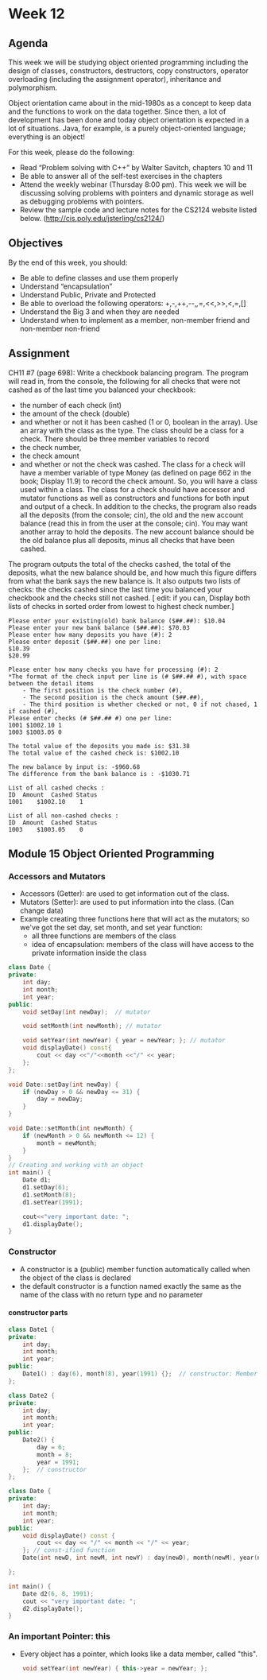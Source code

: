 # Week 12
## Agenda

This week we will be studying object oriented programming including the design of classes, constructors, destructors, copy constructors, operator overloading (including the assignment operator), inheritance and polymorphism. 

Object orientation came about in the mid-1980s as a concept to keep data and the functions to work on the data together.  Since then, a lot of development has been done and today object orientation is expected in a lot of situations.  Java, for example, is a purely object-oriented language; everything is an object!

For this week, please do the following:

- Read “Problem solving with C++” by Walter Savitch, chapters 10 and 11
- Be able to answer all of the self-test exercises in the chapters
- Attend the weekly webinar (Thursday 8:00 pm). This week we will be discussing solving problems with pointers and dynamic storage as well as debugging problems with pointers.
- Review the sample code and lecture notes for the CS2124 website listed below. (http://cis.poly.edu/jsterling/cs2124/)

## Objectives
By the end of this week, you should:

- Be able to define classes and use them properly
- Understand “encapsulation”
- Understand Public, Private and Protected
- Be able to overload the following operators: +,-,++,--,*,*=,<<,>>,<,=,[]
- Understand the Big 3 and when they are needed
- Understand when to implement as a member, non-member friend and non-member non-friend

## Assignment

CH11 #7 (page 698): Write a checkbook balancing program. 
The program will read in, from the console, the following for all checks that were not cashed as of the last time you balanced your checkbook:
-  the number of each check (int)
- the amount of the check (double)
-  and whether or not it has been cashed (1 or 0, boolean in the array). 
Use an array with the class as the type. The class should be a class for a check. 
There should be three member variables to record 
- the check number,
- the check amount
- and whether or not the check was cashed.
 The class for a check will have a member variable of type Money (as defined on page 662 in the book; Display 11.9) to record the check amount. So, you will have a class used within a class.
The class for a check should have accessor and mutator functions as well as constructors and functions for both input and output of a check.  In addition to the checks, the program also reads all the deposits (from the console; cin), the old and the new account balance (read this in from the user at the console; cin). You may want another array to hold the deposits. The new account balance should be the old balance plus all deposits, minus all checks that have been cashed.

The program outputs the total of the checks cashed, the total of the deposits, what the new balance should be, and how much this figure differs from what the bank says the new balance is. 
It also outputs two lists of checks: the checks cashed since the last time you balanced your checkbook and the checks still not cashed. 
[ edit: if you can, Display both lists of checks in sorted order from lowest to highest check number.]
```
Please enter your existing(old) bank balance ($##.##): $10.04
Please enter your new bank balance ($##.##): $70.03
Please enter how many deposits you have (#): 2
Please enter deposit ($##.##) one per line: 
$10.39
$20.99

Please enter how many checks you have for processing (#): 2
*The format of the check input per line is (# $##.## #), with space between the detail items 
	- The first position is the check number (#),
	- The second position is the check amount ($##.##),
	- The third position is whether checked or not, 0 if not chased, 1 if cashed (#),
Please enter checks (# $##.## #) one per line:
1001 $1002.10 1
1003 $1003.05 0

The total value of the deposits you made is: $31.38
The total value of the cashed check is: $1002.10

The new balance by input is: -$960.68
The difference from the bank balance is : -$1030.71

List of all cashed checks : 
ID	Amount	Cashed Status
1001	$1002.10	1

List of all non-cashed checks : 
ID	Amount	Cashed Status
1003	$1003.05	0
```
## Module 15 Object Oriented Programming

### Accessors and Mutators
- Accessors (Getter): are used to get information out of the class.
- Mutators (Setter): are used to put information into the class. (Can change data)
- Example creating three functions here that will act as the mutators; so we've got the set day, set month, and set year function:
    - all three functions are members of the class 
    - idea of encapsulation:  members of the class will have access to the private information inside the class

```c++
class Date {
private:
    int day;
    int month;
    int year;
public:
    void setDay(int newDay);  // mutator

    void setMonth(int newMonth); // mutator

    void setYear(int newYear) { year = newYear; }; // mutator
    void displayDate() const{
        cout << day <<"/"<<month <<"/" << year;
    }; 
};

void Date::setDay(int newDay) {
    if (newDay > 0 && newDay <= 31) {
        day = newDay;
    }
}

void Date::setMonth(int newMonth) {
    if (newMonth > 0 && newMonth <= 12) {
        month = newMonth;
    }
}
// Creating and working with an object
int main() {
    Date d1;
    d1.setDay(6);
    d1.setMonth(8);
    d1.setYear(1991);

    cout<<"very important date: ";
    d1.displayDate();
}
```

### Constructor 
- A constructor is a (public) member function automatically called when the object of the class is declared
- the default constructor is a function named exactly the same as the name of the class with no return type and no parameter
#### constructor parts
```c++
class Date1 {
private:
    int day;
    int month;
    int year;
public:
    Date1() : day(6), month(8), year(1991) {};  // constructor: Member initialization list
};

class Date2 {
private:
    int day;
    int month;
    int year;
public:
    Date2() {
        day = 6;
        month = 8;
        year = 1991;
    };  // constructor
};
```

```c++
class Date {
private:
    int day;
    int month;
    int year;
public:
    void displayDate() const {
        cout << day << "/" << month << "/" << year;
    }; // const-ified function
    Date(int newD, int newM, int newY) : day(newD), month(newM), year(newY) {};   // constructor ; constructor initialization section

};

int main() {
    Date d2(6, 8, 1991);
    cout << "very important date: ";
    d2.displayDate();
}
```

### An important Pointer: this
- Every object has a pointer, which looks like a data member, called "this".
```c++
    void setYear(int newYear) { this->year = newYear; };
```